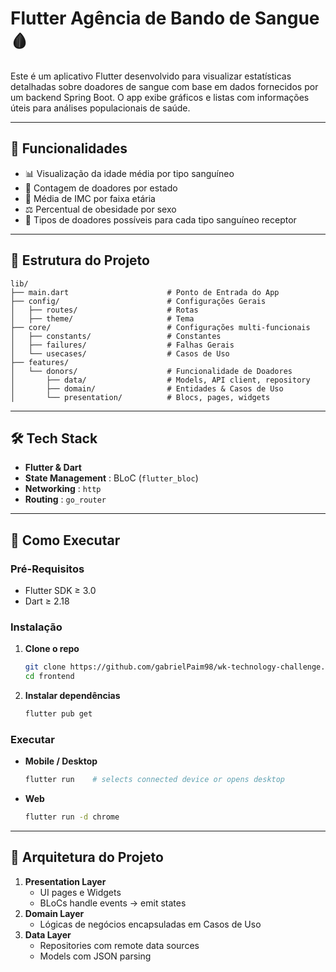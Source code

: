 # Flutter Agência de Bando de Sangue 🩸

Este é um aplicativo Flutter desenvolvido para visualizar estatísticas detalhadas sobre doadores de sangue com base em dados fornecidos por um backend Spring Boot. O app exibe gráficos e listas com informações úteis para análises populacionais de saúde.

---

## 🚀 Funcionalidades

- 📊 Visualização da idade média por tipo sanguíneo
- 📍 Contagem de doadores por estado
- 🧮 Média de IMC por faixa etária
- ⚖️ Percentual de obesidade por sexo
- 🔁 Tipos de doadores possíveis para cada tipo sanguíneo receptor

---

## 📁 Estrutura do Projeto

```
lib/
├── main.dart                      # Ponto de Entrada do App
├── config/                        # Configurações Gerais
│   ├── routes/                    # Rotas
│   ├── theme/                     # Tema
├── core/                          # Configurações multi-funcionais
│   ├── constants/                 # Constantes
│   ├── failures/                  # Falhas Gerais
│   └── usecases/                  # Casos de Uso
├── features/
│   └── donors/                    # Funcionalidade de Doadores
│       ├── data/                  # Models, API client, repository
│       ├── domain/                # Entidades & Casos de Uso
│       └── presentation/          # Blocs, pages, widgets

```

---

## 🛠 Tech Stack

- **Flutter & Dart**
- **State Management** : BLoC (`flutter_bloc`)
- **Networking** : `http`
- **Routing** : `go_router`

---

## 🔧 Como Executar

### Pré-Requisitos

- Flutter SDK ≥ 3.0
- Dart ≥ 2.18

### Instalação

1. **Clone o repo**

   ```bash
   git clone https://github.com/gabrielPaim98/wk-technology-challenge.git
   cd frontend
   ```

2. **Instalar dependências**

   ```bash
   flutter pub get
   ```

### Executar

- **Mobile / Desktop**
  ```bash
  flutter run    # selects connected device or opens desktop
  ```
- **Web**
  ```bash
  flutter run -d chrome
  ```

---

## 🧱 Arquitetura do Projeto

1. **Presentation Layer**
   - UI pages e Widgets
   - BLoCs handle events → emit states
2. **Domain Layer**
   - Lógicas de negócios encapsuladas em Casos de Uso
3. **Data Layer**
   - Repositories com remote data sources
   - Models com JSON parsing
